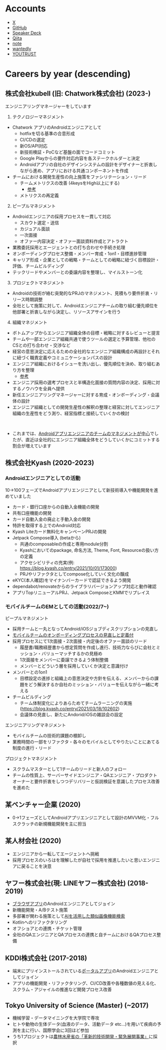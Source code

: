 # Accounts

- [X](https://x.com/sudo5in5k)
- [GitHub](https://github.com/sudo5in5k)
- [Speaker Deck](https://speakerdeck.com/sudo5in5k)
- [Qiita](https://qiita.com/sudo5in5k)
- [note](https://note.com/sudo5in5k)
- [wantedly](https://www.wantedly.com/id/sho_ushikubo_cw)
- [YOUTRUST](https://youtrust.jp/users/ussy0516)


# Careers by year (descending)

## 株式会社kubell (旧: Chatwork株式会社) (2023-)
エンジニアリングマネージャーをしています
1. テクノロジーマネジメント
- Chatwork アプリのAndroidエンジニアとして
    - hotfixを切る基準の合意形成
    - CI/CDの選定
    - 新OS/API対応
    - 新技術検証・PoCなど基盤の面でコードコミット
    - Google Playからの要件対応内容を各ステークホルダーと決定
    - Androidアプリの自社のデザインシステムの設計をデザイナーと折衷しながら進め、アプリにおける共通コンポーネントを作成
- チームにおける開発生産性の向上施策をファシリテーション・リード
    - チームメトリクスの改善 (4keysをHigh以上にする)
        - [参考](https://creators-note.chatwork.com/entry/2024/12/18/175518)
    - メトリクスの再定義
2. ピープルマネジメント
- Androidエンジニアの採用プロセスを一貫して対応
    - スカウト選定・送信
    - カジュアル面談
    - 一次面接
    - オファー内容決定・オファー面談資料作成とアトラクト
- 業務委託採用とエージェントとの打ち合わせや手続き処理
- オンボーディングプロセス整備・メンバー育成・1on1・目標進捗管理
- キャリア形成・企業としての戦略・チームとしての戦略に紐づく目標設計・評価、チームビルディング
- テックリードやメンバーとの委譲内容を整理し、マイルストーン化
3. プロジェクトマネジメント
- Androidの技術が絡む突発的なPRJのマネジメント、見積もり要件折衷・リリース時期調整
- 全社として施策に対して、Androidエンジニアチームの取り組む優先順位を他部署と折衷しながら決定し、リソースアサインを行う
4. 組織マネジメント
- ボトムアップからエンジニア組織全体の目標・戦略に対するレビューと提言
- チームや一部エンジニア組織共通で使うツールの選定と予算管理、他社のCSとの打ち合わせ・交渉など
- 経営の意思決定に応えるための全社的なエンジニア組織構成の再設計とそれに紐づく職責定義やコミュニケーションパスの設計
- エンジニア組織におけるイシューを洗い出し、優先順位を決め、取り組むあり方を整理
    - [参考](https://speakerdeck.com/sudo5in5k/gong-chuang-xing-enziniaringumanezimento-notiao-zhan-toshi-jian)
- エンジニア採用の選考プロセスと半構造化面接の質問内容の決定、採用に対するノウハウを全員へ提供
- 新任エンジニアリングマネージャーに対する育成・オンボーディング・会議体の設計
- エンジニア組織としての開発生産性の解釈の整理と経営に対してエンジニア組織の生産性をどう測り、経営指標と接続していくかの検討

<br>


- これまでは、[Androidアプリエンジニアのチームのマネジメントが中心](https://days.kubell.com/posts/240927_1/)でしたが、直近は全社的にエンジニア組織全体をどうしていくかにコミットする割合が増えています

## 株式会社Kyash (2020-2023)
### Androidエンジニアとしての活動
10->100フェーズでAndroidアプリエンジニアとして新技術導入や機能開発を進めていました

- カード・銀行口座からの自動入金機能の開発
- 共有口座機能の開発
- カード自動入金の廃止と手動入金の開発
- 特許を取得する上でのAndroid対応
- Kyash Liteカード無料化キャンペーンPRJの開発
- Jetpack Compose導入 (betaから)
    - 共通のcomposableの作成と専用module分割
    - Kyashにおいてのpackage, 命名方法, Theme, Font, Resourceの扱い方の定義
    - アクセシビリティの充実(例: https://blog.kyash.co/entry/2021/10/01/173000)
    - PRJやリファクタとしてcompose化していく文化の醸成
- eKYC(本人確認)をマイナンバーカードで認証できるよう開発
- dependabot/renovateからのライブラリバージョンアップ対応と動作確認
- アプリTopリニューアルPRJ、Jetpack ComposeとKMMでリプレイス

### モバイルチームのEMとしての活動(2022/7~)

ピープルマネジメント
- 採用チームと一丸となってAndroid/iOSジョブディスクリプションの見直し
- [モバイルチームのオンボーディングプロセスの見直しと定義付](https://speakerdeck.com/sudo5in5k/kyashmobairuenzinianoonbodeingu)
- 採用プロセスにて1次面接・2次面接・内定後のオファー面談のリード
    - 履歴書/職務経歴書から想定質問を作成し進行、技術力ならびに会社とミッション・バリューマッチするかの見極め
    - 1次面接をメンバーに委譲できるよう体制整備
    - メンバーとどういう層を採用していくか決定と意識付け
- メンバーとの1on1
    - 目標設定の進捗と組織上の意思決定や方針を伝える、メンバーからの課題をどう解決するか自社のミッション・バリューを伝えながら一緒に考える
- チームビルディング
    - チーム体制変化によりあらためてチームラーニングの実施(https://blog.kyash.co/entry/2021/03/18/102602)
    - 会議体の見直し、新たにAndorid/iOSの雑談会の設定

エンジニアリングマネジメント
- モバイルチームの技術的課題の棚卸し
- 業務時間の一部をリファクタ・各々のモバイルとしてやりたいことにあてる制度の進行・リード

プロジェクトマネジメント
- スクラムマスターとして1チームのリードと新人のフォロー
- チームの性質上、サーバーサイドエンジニア・QAエンジニア・プロダクトオーナーと要件折衷をしつつデリバリーと仮説検証を意識したプロセス改善を進めた

## 某ベンチャー企業 (2020)
- 0→1フェーズとしてAndroidアプリエンジニアとして設計のMVVM化・フルスクラッチの新規機能開発を主に担当

## 某人材会社 (2020)
- エンジニアから一転してエージェントへ挑戦
- 採用プロセスのいろはを理解したが自社で採用を推進したいと思いエンジニアに戻ることを決意

## ヤフー株式会社(現: LINEヤフー株式会社) (2018-2019)
- [ブラウザアプリ](https://play.google.com/store/apps/details?id=jp.co.yahoo.android.ybrowser&hl=ja)のAndroidエンジニアとしてジョイン
- 新機能開発・A/Bテスト施策
- 多部署が関わる施策として[AIを活用した類似画像機能検索](https://www.itmedia.co.jp/news/articles/1907/03/news107.html)
- Kotlinへのリファクタリング
- オフショアとの連携・チケット管理
- 全社のQAエンジニアとQAプロセスの連携と自チームにおけるQAプロセス整備

## KDDI株式会社 (2017-2018)
- 端末にプリインストールされている[ポータルアプリ](https://www.au.com/mobile/service/au-service-top/)のAndroidエンジニアとしてジョイン
- アプリの機能開発・リファクタリング、CI/CD改善や各種数値の見える化、スクラム・アジャイルの推進など開発プロセス改善

## Tokyo University of Science (Master) (~2017)
- 機械学習・データマイニングを大学院で専攻
- ヒトや動物の生体データ(血液のデータ、活動データ etc...)を用いて疾病の予測を主に行い、国際学会に3回ほど参加
- うち1プロジェクトは[農林水産省の「革新的技術開発・緊急展開事業」](https://news.mynavi.jp/techplus/article/20160808-a312/)に採択

